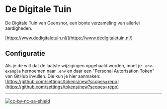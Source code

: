 # De Digitale Tuin

De Digitale Tuin van Geensnor, een bonte verzameling van allerlei aardigheden.

[https://www.dedigitaletuin.nl/](https://www.dedigitaletuin.nl/)

## Configuratie

Als je de wilt dat de laatste wijzigingen opgehaald worden, moet je `.env-example` hernoemen naar `.env` en daar een "Personal Autorisation Token" van GitHub invullen. Die kun je hier aanmaken: [https://github.com/settings/tokens/new?scopes=repo](https://github.com/settings/tokens/new?scopes=repo)

---

[![cc-by-nc-sa-shield](https://img.shields.io/badge/License-CC%20BY--SA%204.0-lightgrey.svg)](https://creativecommons.org/licenses/by-nc-sa/4.0/)

